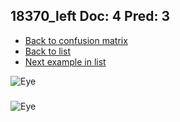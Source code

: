 ## 18370_left Doc: 4 Pred: 3
- [Back to confusion matrix](https://github.com/juliandewit/kaggle_retinopathy/blob/master/matrix.md)
- [Back to list](https://github.com/juliandewit/kaggle_retinopathy/blob/master/lists/43/list.md)
- [Next example in list](https://github.com/juliandewit/kaggle_retinopathy/blob/master/lists/43/18/18798_left.md)

![Eye](https://retinopaty.blob.core.windows.net/size1024/18370_left_4.jpeg)

### 

![Eye]()
